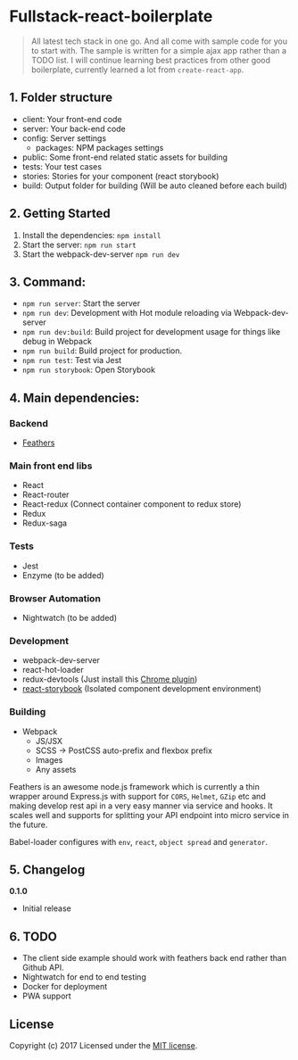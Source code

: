 # Fullstack-react-boilerplate

> All latest tech stack in one go. And all come with sample code for you to start with. The sample is written for a simple ajax app rather than a TODO list. I will continue learning best practices from other good boilerplate, currently learned a lot from `create-react-app`.


## 1. Folder structure
- client: Your front-end code
- server: Your back-end code
- config: Server settings
    - packages: NPM packages settings
- public: Some front-end related static assets for building
- tests: Your test cases
- stories: Stories for your component (react storybook)
- build: Output folder for building (Will be auto cleaned before each build)


## 2. Getting Started
1. Install the dependencies: `npm install`
2. Start the server: `npm run start`
3. Start the webpack-dev-server `npm run dev`


## 3. Command:
- `npm run server`: Start the server
- `npm run dev`: Development with Hot module reloading via Webpack-dev-server
- `npm run dev:build`: Build project for development usage for things like debug in Webpack
- `npm run build`: Build project for production.
- `npm run test`: Test via Jest
- `npm run storybook`: Open Storybook


## 4. Main dependencies:
### Backend
- [Feathers](https://feathersjs.com/)

### Main front end libs
- React
- React-router
- React-redux (Connect container component to redux store)
- Redux
- Redux-saga

### Tests
- Jest
- Enzyme (to be added)

### Browser Automation
- Nightwatch (to be added)

### Development
- webpack-dev-server
- react-hot-loader
- redux-devtools (Just install this [Chrome plugin](https://chrome.google.com/webstore/detail/redux-devtools/lmhkpmbekcpmknklioeibfkpmmfibljd?hl=en))
- [react-storybook](https://storybook.js.org/) (Isolated component development environment)

### Building
- Webpack
    - JS/JSX
    - SCSS -> PostCSS auto-prefix and flexbox prefix
    - Images
    - Any assets


Feathers is an awesome node.js framework which is currently a thin wrapper around Express.js with support for `CORS`, `Helmet`, `GZip` etc and making develop rest api in a very easy manner via service and hooks. It scales well and supports for splitting your API endpoint into micro service in the future.

Babel-loader configures with `env`, `react`, `object spread` and `generator`.


## 5. Changelog
__0.1.0__
- Initial release


## 6. TODO
- The client side example should work with feathers back end rather than Github API.
- Nightwatch for end to end testing
- Docker for deployment
- PWA support


## License
Copyright (c) 2017
Licensed under the [MIT license](LICENSE).
